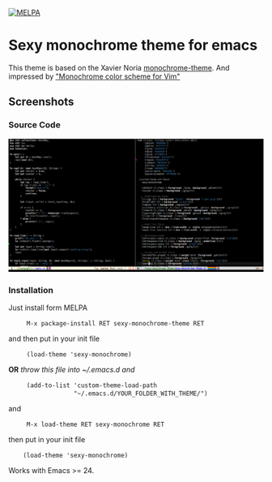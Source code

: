 [![MELPA](https://melpa.org/packages/sexy-monochrome-theme-badge.svg)](https://melpa.org/#/sexy-monochrome-theme)
# Sexy monochrome theme for emacs
This theme is based on the Xavier Noria [monochrome-theme](https://github.com/fxn/monochrome-theme.el).
And impressed by ["Monochrome color scheme for Vim"](https://github.com/fxn/vim-monochrome) 

## Screenshots
### Source Code

![Sexy monochrome theme source code](https://raw.githubusercontent.com/nuncostans/sexy-monochrome-theme/master/sexy-monochrome-theme.png)


### Installation
Just install form MELPA

```elisp
     M-x package-install RET sexy-monochrome-theme RET
```
and then put in your init file

```elisp
     (load-theme 'sexy-monochrome)
```

 **OR** 
 _throw this file into ~/.emacs.d and_
 
```elisp
     (add-to-list 'custom-theme-load-path
                  "~/.emacs.d/YOUR_FOLDER_WITH_THEME/")
```
and

```elisp
     M-x load-theme RET sexy-monochrome RET
```
then put in your init file
```elisp
    (load-theme 'sexy-monochrome)
```

Works with Emacs >= 24.
